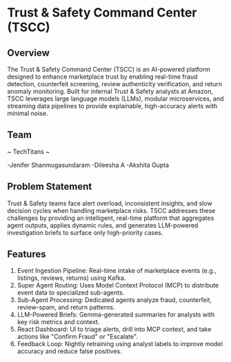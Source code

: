 # Trust & Safety Command Center (TSCC)

## Overview
The Trust & Safety Command Center (TSCC) is an AI-powered platform designed to enhance marketplace trust by enabling real-time fraud detection, counterfeit screening, review authenticity verification, and return anomaly monitoring. Built for internal Trust & Safety analysts at Amazon, TSCC leverages large language models (LLMs), modular microservices, and streaming data pipelines to provide explainable, high-accuracy alerts with minimal noise.

## Team
~ TechTitans ~

-Jenifer Shanmugasundaram
-Dileesha A
-Akshita Gupta

## Problem Statement
Trust & Safety teams face alert overload, inconsistent insights, and slow decision cycles when handling marketplace risks. TSCC addresses these challenges by providing an intelligent, real-time platform that aggregates agent outputs, applies dynamic rules, and generates LLM-powered investigation briefs to surface only high-priority cases.

## Features
1) Event Ingestion Pipeline: Real-time intake of marketplace events (e.g., listings, reviews, returns) using Kafka.
2) Super Agent Routing: Uses Model Context Protocol (MCP) to distribute event data to specialized sub-agents.
3) Sub-Agent Processing: Dedicated agents analyze fraud, counterfeit, review-spam, and return patterns.
4) LLM-Powered Briefs: Gemma-generated summaries for analysts with key risk metrics and context.
5) React Dashboard: UI to triage alerts, drill into MCP context, and take actions like "Confirm Fraud" or "Escalate".
6) Feedback Loop: Nightly retraining using analyst labels to improve model accuracy and reduce false positives.

